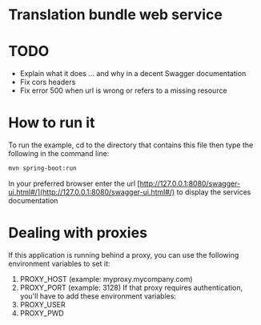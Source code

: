 # Translation bundle web service 

# TODO
* Explain what it does ... and why in a decent Swagger documentation
* Fix cors headers
* Fix error 500 when url is wrong or refers to a missing resource

# How to run it
To run the example, cd to the directory that contains this file then type the following in the command line:

```bash
mvn spring-boot:run
```

In your preferred browser enter the url [http://127.0.0.1:8080/swagger-ui.html#/](http://127.0.0.1:8080/swagger-ui.html#/) to display the services documentation

# Dealing with proxies
If this application is running behind a proxy, you can use the following environment variables to set it:
1. PROXY_HOST (example: myproxy.mycompany.com)
2. PROXY_PORT (example: 3128)
If that proxy requires authentication, you'll have to add these environment variables:
1. PROXY_USER
2. PROXY_PWD